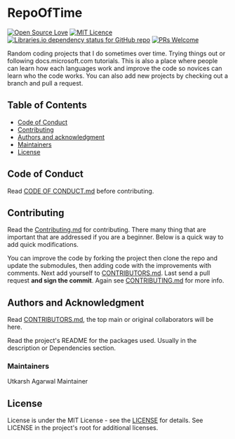 # RepoOfTime

[![Open Source Love](https://badges.frapsoft.com/os/v1/open-source.svg?v=103)](https://github.com/TwoPizza9621536/open-source-badges/)
[![MIT Licence](https://badges.frapsoft.com/os/mit/mit.svg?v=103)](https://opensource.org/licenses/mit-license.php)
[![Libraries.io dependency status for GitHub repo](https://img.shields.io/librariesio/github/TwoPizza9621536/RepoOfTime)](https://shields.io/category/dependencies)
[![PRs Welcome](https://img.shields.io/badge/PRs-welcome-brightgreen.svg?style=flat-square)](http://makeapullrequest.com)

Random coding projects that I do sometimes over time.
Trying things out or following docs.microsoft.com tutorials.
This is also a place where people can learn how each languages work and improve
the code so novices can learn who the code works.
You can also add new projects by checking out a branch and pull a request.

## Table of Contents

- [Code of Conduct](#code-of-conduct)
- [Contributing](#contributing)
- [Authors and acknowledgment](#authors-and-acknowledgment)
- [Maintainers](#maintainers)
- [License](#license)

## Code of Conduct

Read [CODE OF CONDUCT.md](CODE_OF_CONDUCT.md) before contributing.

## Contributing

Read the [Contributing.md](CONTRIBUTING.md) for contributing. There many thing that are important that are addressed if you are a beginner.
Below is a quick way to add quick modifications.

You can improve the code by forking the project then clone the repo and update
the submodules, then adding code with the improvements with comments. Next add
yourself to [CONTRIBUTORS.md](CONTRIBUTORS.md). Last send a pull request **and sign the commit**.
Again see [CONTRIBUTING.md](CONTRIBUTING.md)
for more info.

## Authors and Acknowledgment

Read [CONTRIBUTORS.md](CONTRIBUTORS.md), the top main or original collaborators will be here.

Read the project's README for the packages used. Usually in the description or Dependencies section.

### Maintainers
Utkarsh Agarwal Maintainer

## License

License is under the MIT License - see the [LICENSE](LICENSE) for details.
See LICENSE in the project's root for
additional licenses.
